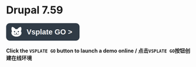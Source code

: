 # Drupal 7.59

<a href="https://www.vsplate.com/?docker-compose=https://github.com/vsplate/dcenvs/drupal/7.59"><img alt="VSPLATE GO" src="https://raw.githubusercontent.com/vsplate/images/master/vsgo_btn.png" width="200px"></a>

**Click the `VSPLATE GO` button to launch a demo online / 点击`VSPLATE GO`按钮创建在线环境**